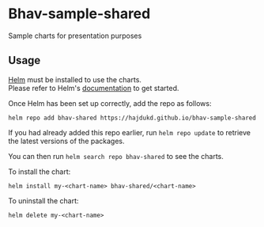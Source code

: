 # Bhav-sample-shared

Sample charts for presentation purposes

## Usage

[Helm](https://helm.sh) must be installed to use the charts.\
Please refer to Helm's [documentation](https://helm.sh/docs) to get started.

Once Helm has been set up correctly, add the repo as follows:
```shell
helm repo add bhav-shared https://hajdukd.github.io/bhav-sample-shared
```
If you had already added this repo earlier, run `helm repo update` to retrieve the latest versions of the packages.

You can then run `helm search repo bhav-shared` to see the charts.

To install the <chart-name> chart:
```shell
helm install my-<chart-name> bhav-shared/<chart-name>
```

To uninstall the chart:
```shell
helm delete my-<chart-name>
```
